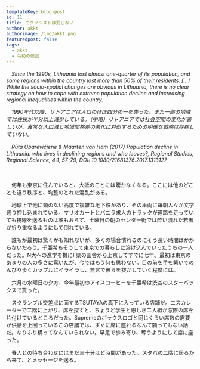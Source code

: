 ```yaml
---
templateKey: blog-post
id: 11
title: エクソシストは要らない
author: akkt
authorimage: /img/akkt.png
featuredpost: false
tags:
  - akkt
  - 令和の怪談
---
```


<div style="font-style: italic;">
　Since the 1990s, Lithuania lost almost one-quarter of its population, and some regions within the country lost more than 50% of their residents. [...] While the socio-spatial changes are obvious in Lithuania, there is no clear strategy on how to cope with extreme population decline and increasing regional inequalities within the country.

　1990年代以降、リトアニアは人口のほぼ四分の一を失った。また一部の地域では住民が半分以上減少している。（中略）リトアニアでは社会空間の変化が著しいが、異常な人口減と地域間格差の悪化に対処するための明確な戦略は存在していない。

　Rūta Ubarevičienė & Maarten van Ham (2017) Population decline in Lithuania: who lives in declining regions and who leaves?, Regional Studies, Regional Science, 4:1, 57-79, DOI: 10.1080/21681376.2017.1313127
</div>
</br></br>
　何年も東京に住んでいると、大抵のことには驚かなくなる。ここには他のどことも違う秩序と、均整のとれた混乱がある。

　地球上で他に類のない高度で複雑な地下鉄があり、その車両に毎朝人々が文字通り押し込まれている。マリオカートとバニラ求人のトラックが道路を走っていても視線を送るものは誰もおらず、土曜日の朝のセンター街では酔い潰れた若者が折り重なるようにして倒れている。

　誰もが最初は驚くかも知れないが、多くの場合慣れるのにそう長い時間はかからないだろう。千亜希もそうして東京での暮らしに溶け込んでいったうちの一人だった。N大への進学を機にF県の田舎から上京してすでに七年。最初は東京のあまりの人の多さに驚いたが、今ではもう何も思わない。目の前を手を繋いでのんびり歩くカップルにイライラし、無言で彼らを抜かしていく程度には。

　六月の水曜日の夕方、今年最初のアイスコーヒーを千亜希は渋谷のスターバックスで買った。

　スクランブル交差点に面するTSUTAYAの真下に入っている店舗だ。エスカレーターで二階に上がり、席を探すと、ちょうど学生と思しき二人組が窓際の席を片付けているところだった。Supremeのボックスロゴと同じくらい席数の需要が供給を上回っているこの店舗では、すぐに席に座れるなんて願ってもない話だ。なりふり構ってなんていられない。早足で歩み寄り、奪うようにして席に座った。

　春人との待ち合わせにはまだ三十分ほど時間があった。スタバの二階に居るから来て、とメッセージを送る。
